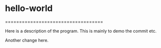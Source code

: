 # hello-world

===================================

Here is a description of the program.
This is mainly to demo the commit etc.

Another change here.
